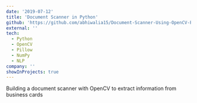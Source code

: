 ```yaml
---
date: '2019-07-12'
title: 'Document Scanner in Python'
github: 'https://github.com/abhiwalia15/Document-Scanner-Using-OpenCV-Python'
external: ''
tech:
  - Python
  - OpenCV
  - Pillow
  - NumPy
  - NLP
company: ''
showInProjects: true
---
```


Building a document scanner with OpenCV to extract information from business cards
